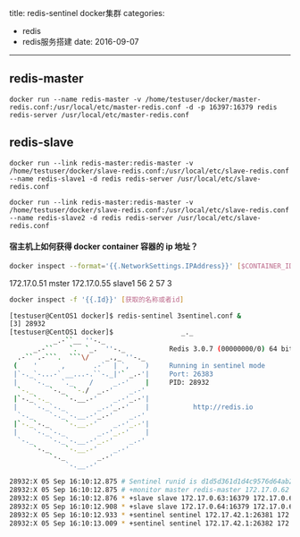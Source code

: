 title: redis-sentinel docker集群
categories: 
- redis
- redis服务搭建
date: 2016-09-07
---
## redis-master
`docker run --name redis-master -v /home/testuser/docker/master-redis.conf:/usr/local/etc/master-redis.conf -d -p 16397:16379 redis redis-server /usr/local/etc/master-redis.conf`

## redis-slave
`docker run --link redis-master:redis-master -v /home/testuser/docker/slave-redis.conf:/usr/local/etc/slave-redis.conf --name redis-slave1 -d redis redis-server /usr/local/etc/slave-redis.conf`

`docker run --link redis-master:redis-master -v /home/testuser/docker/slave-redis.conf:/usr/local/etc/slave-redis.conf --name redis-slave2 -d redis redis-server /usr/local/etc/slave-redis.conf`

#### 宿主机上如何获得 docker container 容器的 ip 地址？
```bash
docker inspect --format='{{.NetworkSettings.IPAddress}}' [$CONTAINER_ID]
```

172.17.0.51 mster
172.17.0.55 slave1
56  2
57  3

```bash
docker inspect -f '{{.Id}}' [获取的名称或者id]
```



```bash
[testuser@CentOS1 docker]$ redis-sentinel 3sentinel.conf &
[3] 28932
[testuser@CentOS1 docker]$                 _._                                                  
           _.-``__ ''-._                                             
      _.-``    `.  `_.  ''-._           Redis 3.0.7 (00000000/0) 64 bit
  .-`` .-```.  ```\/    _.,_ ''-._                                   
 (    '      ,       .-`  | `,    )     Running in sentinel mode
 |`-._`-...-` __...-.``-._|'` _.-'|     Port: 26383
 |    `-._   `._    /     _.-'    |     PID: 28932
  `-._    `-._  `-./  _.-'    _.-'                                   
 |`-._`-._    `-.__.-'    _.-'_.-'|                                  
 |    `-._`-._        _.-'_.-'    |           http://redis.io        
  `-._    `-._`-.__.-'_.-'    _.-'                                   
 |`-._`-._    `-.__.-'    _.-'_.-'|                                  
 |    `-._`-._        _.-'_.-'    |                                  
  `-._    `-._`-.__.-'_.-'    _.-'                                   
      `-._    `-.__.-'    _.-'                                       
          `-._        _.-'                                           
              `-.__.-'                                               

28932:X 05 Sep 16:10:12.875 # Sentinel runid is d1d5d361d1d4c9576d64ab274571361ac963351f
28932:X 05 Sep 16:10:12.875 # +monitor master redis-master 172.17.0.62 16379 quorum 2
28932:X 05 Sep 16:10:12.876 * +slave slave 172.17.0.63:16379 172.17.0.63 16379 @ redis-master 172.17.0.62 16379
28932:X 05 Sep 16:10:12.908 * +slave slave 172.17.0.64:16379 172.17.0.64 16379 @ redis-master 172.17.0.62 16379
28932:X 05 Sep 16:10:12.933 * +sentinel sentinel 172.17.42.1:26381 172.17.42.1 26381 @ redis-master 172.17.0.62 16379
28932:X 05 Sep 16:10:13.009 * +sentinel sentinel 172.17.42.1:26382 172.17.42.1 26382 @ redis-master 172.17.0.62 16379

```




